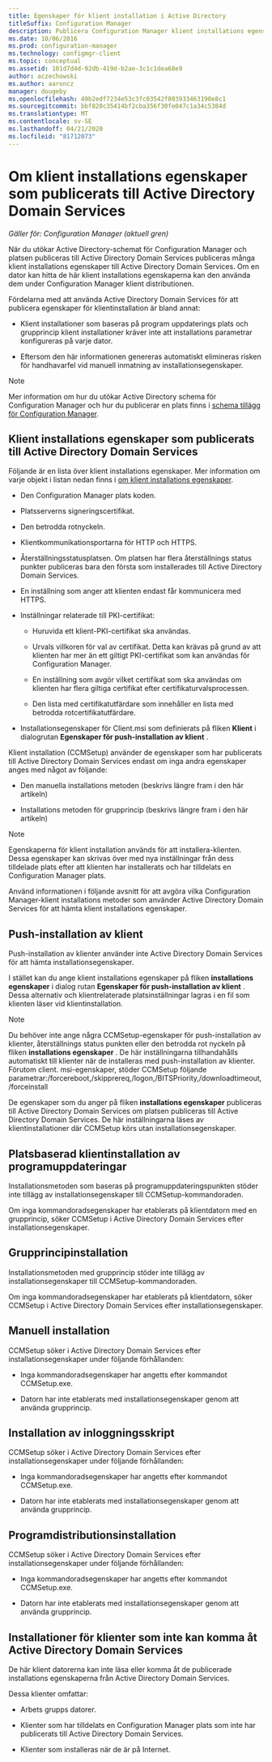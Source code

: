```yaml
---
title: Egenskaper för klient installation i Active Directory
titleSuffix: Configuration Manager
description: Publicera Configuration Manager klient installations egenskaper för Active Directory Domain Services.
ms.date: 10/06/2016
ms.prod: configuration-manager
ms.technology: configmgr-client
ms.topic: conceptual
ms.assetid: 101d7d4d-92db-419d-b2ae-3c1c1dea68e9
author: aczechowski
ms.author: aaroncz
manager: dougeby
ms.openlocfilehash: 49b2edf7234e53c3fc03542f803933463190e8c1
ms.sourcegitcommit: bbf820c35414bf2cba356f30fe047c1a34c5384d
ms.translationtype: MT
ms.contentlocale: sv-SE
ms.lasthandoff: 04/21/2020
ms.locfileid: "81712073"
---
```

# <a name="about-client-installation-properties-published-to-active-directory-domain-services"></a>Om klient installations egenskaper som publicerats till Active Directory Domain Services

*Gäller för: Configuration Manager (aktuell gren)*

När du utökar Active Directory-schemat för Configuration Manager och platsen publiceras till Active Directory Domain Services publiceras många klient installations egenskaper till Active Directory Domain Services. Om en dator kan hitta de här klient installations egenskaperna kan den använda dem under Configuration Manager klient distributionen.  

 Fördelarna med att använda Active Directory Domain Services för att publicera egenskaper för klientinstallation är bland annat:  

-   Klient installationer som baseras på program uppdaterings plats och grupprincip klient installationer kräver inte att installations parametrar konfigureras på varje dator.  

-   Eftersom den här informationen genereras automatiskt elimineras risken för handhavarfel vid manuell inmatning av installationsegenskaper.  

> [!NOTE]  
>  Mer information om hur du utökar Active Directory schema för Configuration Manager och hur du publicerar en plats finns i [schema tillägg för Configuration Manager](../../plan-design/network/schema-extensions.md).  

## <a name="client-installation-properties-published-to-active-directory-domain-services"></a>Klient installations egenskaper som publicerats till Active Directory Domain Services  
Följande är en lista över klient installations egenskaper. Mer information om varje objekt i listan nedan finns i [om klient installations egenskaper](../../../core/clients/deploy/about-client-installation-properties.md).  

- Den Configuration Manager plats koden.  

- Platsserverns signeringscertifikat.  

- Den betrodda rotnyckeln.  

- Klientkommunikationsportarna för HTTP och HTTPS.  

- Återställningsstatusplatsen. Om platsen har flera återställnings status punkter publiceras bara den första som installerades till Active Directory Domain Services.  

- En inställning som anger att klienten endast får kommunicera med HTTPS.  

- Inställningar relaterade till PKI-certifikat:  

  -   Huruvida ett klient-PKI-certifikat ska användas.  

  -   Urvals villkoren för val av certifikat. Detta kan krävas på grund av att klienten har mer än ett giltigt PKI-certifikat som kan användas för Configuration Manager.  

  -   En inställning som avgör vilket certifikat som ska användas om klienten har flera giltiga certifikat efter certifikaturvalsprocessen.  

  -   Den lista med certifikatutfärdare som innehåller en lista med betrodda rotcertifikatutfärdare.  

- Installationsegenskaper för Client.msi som definierats på fliken **Klient** i dialogrutan **Egenskaper för push-installation av klient** .

Klient installation (CCMSetup) använder de egenskaper som har publicerats till Active Directory Domain Services endast om inga andra egenskaper anges med något av följande:  

-   Den manuella installations metoden (beskrivs längre fram i den här artikeln)

-   Installations metoden för grupprincip (beskrivs längre fram i den här artikeln)

> [!NOTE]  
>  Egenskaperna för klient installation används för att installera-klienten. Dessa egenskaper kan skrivas över med nya inställningar från dess tilldelade plats efter att klienten har installerats och har tilldelats en Configuration Manager plats.  

 Använd informationen i följande avsnitt för att avgöra vilka Configuration Manager-klient installations metoder som använder Active Directory Domain Services för att hämta klient installations egenskaper.  

## <a name="client-push-installation"></a>Push-installation av klient  
 Push-installation av klienter använder inte Active Directory Domain Services för att hämta installationsegenskaper.  

 I stället kan du ange klient installations egenskaper på fliken **installations egenskaper** i dialog rutan **Egenskaper för push-installation av klient** . Dessa alternativ och klientrelaterade platsinställningar lagras i en fil som klienten läser vid klientinstallation.  

> [!NOTE]  
>  Du behöver inte ange några CCMSetup-egenskaper för push-installation av klienter, återställnings status punkten eller den betrodda rot nyckeln på fliken **installations egenskaper** . De här inställningarna tillhandahålls automatiskt till klienter när de installeras med push-installation av klienter.
Förutom client. msi-egenskaper, stöder CCMSetup följande parametrar:/forcereboot,/skipprereq,/logon,/BITSPriority,/downloadtimeout,/forceinstall

 De egenskaper som du anger på fliken **installations egenskaper** publiceras till Active Directory Domain Services om platsen publiceras till Active Directory Domain Services. De här inställningarna läses av klientinstallationer där CCMSetup körs utan installationsegenskaper.  

## <a name="software-update-point-based-installation"></a>Platsbaserad klientinstallation av programuppdateringar  
 Installationsmetoden som baseras på programuppdateringspunkten stöder inte tillägg av installationsegenskaper till CCMSetup-kommandoraden.  

 Om inga kommandoradsegenskaper har etablerats på klientdatorn med en grupprincip, söker CCMSetup i Active Directory Domain Services efter installationsegenskaper.  

## <a name="group-policy-installation"></a>Grupprincipinstallation  
 Installationsmetoden med grupprincip stöder inte tillägg av installationsegenskaper till CCMSetup-kommandoraden.  

 Om inga kommandoradsegenskaper har etablerats på klientdatorn, söker CCMSetup i Active Directory Domain Services efter installationsegenskaper.  

## <a name="manual-installation"></a>Manuell installation  
 CCMSetup söker i Active Directory Domain Services efter installationsegenskaper under följande förhållanden:  

-   Inga kommandoradsegenskaper har angetts efter kommandot CCMSetup.exe.  

-   Datorn har inte etablerats med installationsegenskaper genom att använda grupprincip.  

## <a name="logon-script-installation"></a>Installation av inloggningsskript  
 CCMSetup söker i Active Directory Domain Services efter installationsegenskaper under följande förhållanden:  

-   Inga kommandoradsegenskaper har angetts efter kommandot CCMSetup.exe.  

-   Datorn har inte etablerats med installationsegenskaper genom att använda grupprincip.  

## <a name="software-distribution-installation"></a>Programdistributionsinstallation  
 CCMSetup söker i Active Directory Domain Services efter installationsegenskaper under följande förhållanden:  

-   Inga kommandoradsegenskaper har angetts efter kommandot CCMSetup.exe.  

-   Datorn har inte etablerats med installationsegenskaper genom att använda grupprincip.  

## <a name="installations-for-clients-that-cannot-access-active-directory-domain-services"></a>Installationer för klienter som inte kan komma åt Active Directory Domain Services  
De här klient datorerna kan inte läsa eller komma åt de publicerade installations egenskaperna från Active Directory Domain Services.

 Dessa klienter omfattar:  

-   Arbets grupps datorer.  

-   Klienter som har tilldelats en Configuration Manager plats som inte har publicerats till Active Directory Domain Services.  

-   Klienter som installeras när de är på Internet.  

